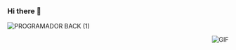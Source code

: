 ### Hi there 👋
![PROGRAMADOR BACK (1)](https://user-images.githubusercontent.com/32024150/214771810-1ebc5f5f-2e29-418e-9cba-1c81849e1042.png)

<img align="right" alt="GIF" src="https://media.giphy.com/media/836HiJc7pgzy8iNXCn/giphy.gif" />
<!--
**alinpierojavier/alinpierojavier** is a ✨ _special_ ✨ repository because its `README.md` (this file) appears on your GitHub profile.

Here are some ideas to get you started:

- 🔭 I’m currently working on ...
- 🌱 I’m currently learning ...
- 👯 I’m looking to collaborate on ...
- 🤔 I’m looking for help with ...
- 💬 Ask me about ...
- 📫 How to reach me: ...
- 😄 Pronouns: ...
- ⚡ Fun fact: ...
-->
